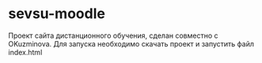 # sevsu-moodle
Проект сайта дистанционного обучения, сделан совместно с OKuzminova.
Для запуска необходимо скачать проект и запустить файл index.html
